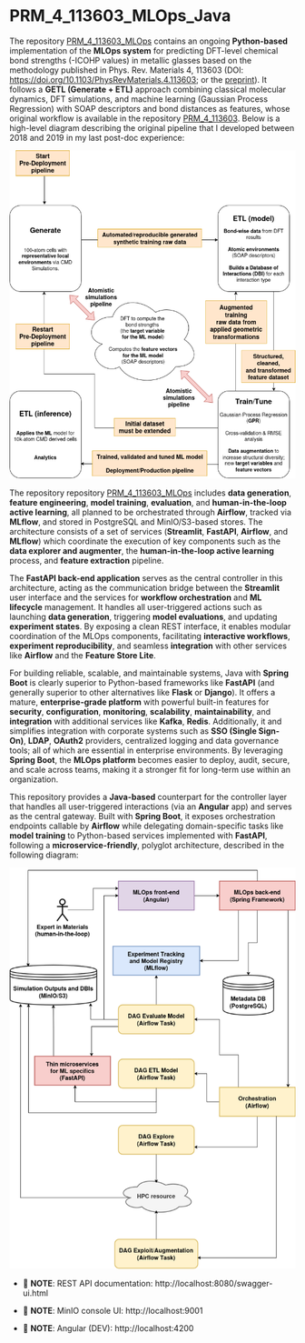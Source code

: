 # PRM_4_113603_MLOps_Java

The repository [PRM_4_113603_MLOps](https://github.com/aryrfjr/PRM_4_113603_MLOps) contains an ongoing **Python-based** implementation of the **MLOps system** for predicting DFT-level chemical bond strengths (-ICOHP values) in metallic glasses based on the methodology published in Phys. Rev. Materials 4, 113603 (DOI: https://doi.org/10.1103/PhysRevMaterials.4.113603; or the [preprint](https://www.researchgate.net/publication/345634787_Chemical_bonding_in_metallic_glasses_from_machine_learning_and_crystal_orbital_Hamilton_population)). It follows a **GETL (Generate + ETL)** approach combining classical molecular dynamics, DFT simulations, and machine learning (Gaussian Process Regression) with SOAP descriptors and bond distances as features, whose original workflow is available in the repository [PRM_4_113603](https://github.com/aryrfjr/PRM_4_113603). Below is a high-level diagram describing the original pipeline that I developed between 2018 and 2019 in my last post-doc experience:

![MLOPs workflow used in PRM_4_113603](img/PRM_4_113603_MLOps.drawio.png)

The repository repository [PRM_4_113603_MLOps](https://github.com/aryrfjr/PRM_4_113603_MLOps) includes **data generation**, **feature engineering**, **model training**, **evaluation**, and **human-in-the-loop active learning**, all planned to be orchestrated through **Airflow**, tracked via **MLflow**, and stored in PostgreSQL and MinIO/S3-based stores. The architecture consists of a set of services (**Streamlit**, **FastAPI**, **Airflow**, and **MLflow**) which coordinate the execution of key components such as the **data explorer and augmenter**, the **human-in-the-loop active learning** process, and **feature extraction** pipeline.

The **FastAPI back-end application** serves as the central controller in this architecture, acting as the communication bridge between the **Streamlit** user interface and the services for **workflow orchestration** and **ML lifecycle** management. It handles all user-triggered actions such as launching **data generation**, triggering **model evaluations**, and updating **experiment states**. By exposing a clean REST interface, it enables modular coordination of the MLOps components, facilitating **interactive workflows**, **experiment reproducibility**, and seamless **integration** with other services like **Airflow** and the **Feature Store Lite**.

For building reliable, scalable, and maintainable systems, Java with **Spring Boot** is clearly superior to Python-based frameworks like **FastAPI** (and generally superior to other alternatives like **Flask** or **Django**). It offers a mature, **enterprise-grade platform** with powerful built-in features for **security**, **configuration**, **monitoring**, **scalability**, **maintainability**, and **integration** with additional services like **Kafka**, **Redis**. Additionally, it and simplifies integration with corporate systems such as **SSO (Single Sign-On)**, **LDAP**, **OAuth2** providers, centralized logging and data governance tools; all of which are essential in enterprise environments. By leveraging **Spring Boot**, the **MLOps platform** becomes easier to deploy, audit, secure, and scale across teams, making it a stronger fit for long-term use within an organization.

This repository provides a **Java-based** counterpart for the controller layer that handles all user-triggered interactions (via an **Angular** app) and serves as the central gateway. Built with **Spring Boot**, it exposes orchestration endpoints callable by **Airflow** while delegating domain-specific tasks like **model training** to Python-based services implemented with **FastAPI**, following a **microservice-friendly**, polyglot architecture, described in the following diagram:

![MLOPs system architecture](img/PRM_4_113603_MLOps_JavaPythonArchitecture.drawio.png)

- 📝 **NOTE**: REST API documentation: http://localhost:8080/swagger-ui.html
  
- 📝 **NOTE**: MinIO console UI: http://localhost:9001

- 📝 **NOTE**: Angular (DEV): http://localhost:4200

